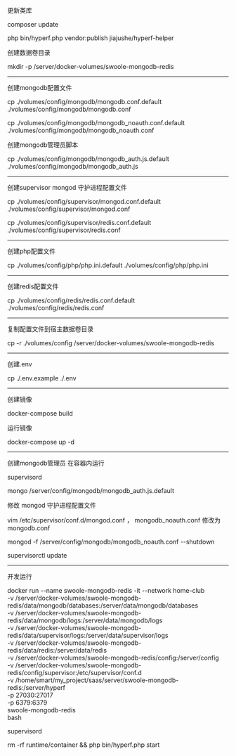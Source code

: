 更新类库

composer update

php bin/hyperf.php vendor:publish jiajushe/hyperf-helper

创建数据卷目录

mkdir -p /server/docker-volumes/swoole-mongodb-redis

***************************************************************************************

创建mongodb配置文件

cp ./volumes/config/mongodb/mongodb.conf.default ./volumes/config/mongodb/mongodb.conf

cp ./volumes/config/mongodb/mongodb_noauth.conf.default ./volumes/config/mongodb/mongodb_noauth.conf

创建mongodb管理员脚本

cp ./volumes/config/mongodb/mongodb_auth.js.default ./volumes/config/mongodb/mongodb_auth.js

***********************************************************************************

创建supervisor mongod 守护进程配置文件

cp ./volumes/config/supervisor/mongod.conf.default ./volumes/config/supervisor/mongod.conf

cp ./volumes/config/supervisor/redis.conf.default ./volumes/config/supervisor/redis.conf

***********************************************************************

创建php配置文件

cp ./volumes/config/php/php.ini.default ./volumes/config/php/php.ini

********************************************************************

创建redis配置文件

cp ./volumes/config/redis/redis.conf.default ./volumes/config/redis/redis.conf

********************************************************************


复制配置文件到宿主数据卷目录

cp -r ./volumes/config /server/docker-volumes/swoole-mongodb-redis

****************************************************************************

创建.env

cp ./.env.example ./.env

**********************************************************************

创建镜像

docker-compose build

运行镜像

docker-compose up -d

***********************************************************************

创建mongodb管理员 在容器内运行

supervisord

mongo /server/config/mongodb/mongodb_auth.js.default

修改 mongod 守护进程配置文件

vim /etc/supervisor/conf.d/mongod.conf ， mongodb_noauth.conf 修改为 mongodb.conf

mongod -f /server/config/mongodb/mongodb_noauth.conf --shutdown

supervisorctl update

****************************************************************

开发运行

docker run --name swoole-mongodb-redis -it --network home-club \
-v /server/docker-volumes/swoole-mongodb-redis/data/mongodb/databases:/server/data/mongodb/databases \
-v /server/docker-volumes/swoole-mongodb-redis/data/mongodb/logs:/server/data/mongodb/logs \
-v /server/docker-volumes/swoole-mongodb-redis/data/supervisor/logs:/server/data/supervisor/logs \
-v /server/docker-volumes/swoole-mongodb-redis/data/redis:/server/data/redis \
-v /server/docker-volumes/swoole-mongodb-redis/config:/server/config \
-v /server/docker-volumes/swoole-mongodb-redis/config/supervisor:/etc/supervisor/conf.d \
-v /home/smart/my_project/saas/server/swoole-mongodb-redis:/server/hyperf \
-p 27030:27017 \
-p 6379:6379 \
swoole-mongodb-redis \
bash

supervisord

rm -rf runtime/container && php bin/hyperf.php start